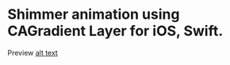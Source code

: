 # Shimmer animation using CAGradient Layer for iOS, Swift.
Preview
[alt text](https://raw.githubusercontent.com/username/projectname/branch/path/to/shimmer.mp4)
